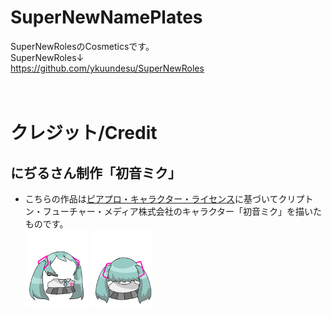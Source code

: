 # SuperNewNamePlates

SuperNewRolesのCosmeticsです。<br>
SuperNewRoles↓<br>
https://github.com/ykuundesu/SuperNewRoles<br>
<br>
<br>

# クレジット/Credit
## にぢるさん制作「初音ミク」
- こちらの作品は<a href="http://piapro.jp/license/pcl/summary">ピアプロ・キャラクター・ライセンス</a>に基づいてクリプトン・フューチャー・メディア株式会社のキャラクター「初音ミク」を描いたものです。  
  <img src = hats\miku_adaptive.png width="100" title = miku_adaptive.png>
  <img src = hats\miku_climb.png width="100" title = miku_adaptive.png>

